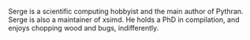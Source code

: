 Serge is a scientific computing hobbyist and the main author of Pythran. Serge is also a maintainer of xsimd. He holds a PhD in compilation, and enjoys chopping wood and bugs, indifferently.